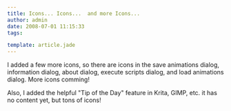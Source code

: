 ```yaml
---
title: Icons... Icons...  and more Icons...
author: admin
date: 2008-07-01 11:15:33
tags: 

template: article.jade
---
```


I added a few more icons, so there are icons in the save animations dialog, information dialog, about dialog, execute scripts dialog, and load animations dialog. More icons comming!

Also, I added the helpful "Tip of the Day" feature in Krita, GIMP, etc. it has no content yet, but tons of icons!
